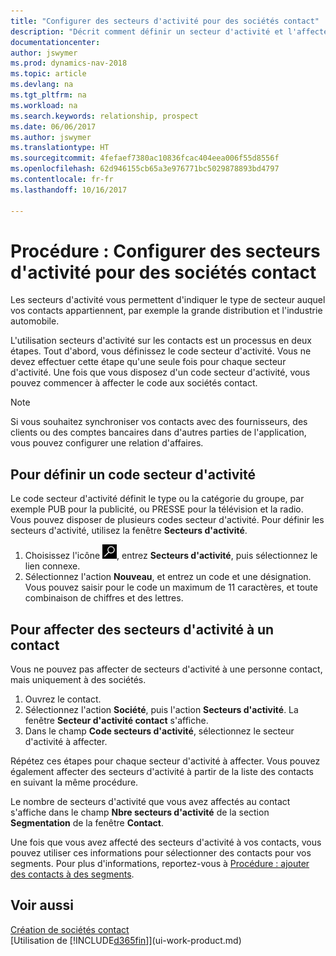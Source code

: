 ```yaml
---
title: "Configurer des secteurs d'activité pour des sociétés contact"
description: "Décrit comment définir un secteur d'activité et l'affecter à une société contact, par exemple, le marché de détail ou l'industrie automobile."
documentationcenter: 
author: jswymer
ms.prod: dynamics-nav-2018
ms.topic: article
ms.devlang: na
ms.tgt_pltfrm: na
ms.workload: na
ms.search.keywords: relationship, prospect
ms.date: 06/06/2017
ms.author: jswymer
ms.translationtype: HT
ms.sourcegitcommit: 4fefaef7380ac10836fcac404eea006f55d8556f
ms.openlocfilehash: 62d946155cb65a3e976771bc5029878893bd4797
ms.contentlocale: fr-fr
ms.lasthandoff: 10/16/2017

---
```

# <a name="how-to-set-up-industry-groups-for-contact-companies"></a>Procédure : Configurer des secteurs d'activité pour des sociétés contact
Les secteurs d'activité vous permettent d'indiquer le type de secteur auquel vos contacts appartiennent, par exemple la grande distribution et l'industrie automobile.

L'utilisation secteurs d'activité sur les contacts est un processus en deux étapes. Tout d'abord, vous définissez le code secteur d'activité. Vous ne devez effectuer cette étape qu'une seule fois pour chaque secteur d'activité. Une fois que vous disposez d'un code secteur d'activité, vous pouvez commencer à affecter le code aux sociétés contact.

> [!NOTE]  
>   Si vous souhaitez synchroniser vos contacts avec des fournisseurs, des clients ou des comptes bancaires dans d'autres parties de l'application, vous pouvez configurer une relation d'affaires.

## <a name="to-define-an-industry-group-code"></a>Pour définir un code secteur d'activité
Le code secteur d'activité définit le type ou la catégorie du groupe, par exemple PUB pour la publicité, ou PRESSE pour la télévision et la radio. Vous pouvez disposer de plusieurs codes secteur d'activité. Pour définir les secteurs d'activité, utilisez la fenêtre **Secteurs d'activité**.

1. Choisissez l'icône ![Page ou état pour la recherche](media/ui-search/search_small.png "Page ou état pour la recherche"), entrez **Secteurs d'activité**, puis sélectionnez le lien connexe.
2. Sélectionnez l'action **Nouveau**, et entrez un code et une désignation. Vous pouvez saisir pour le code un maximum de 11 caractères, et toute combinaison de chiffres et des lettres.

## <a name="AssignIndustryGroupContact"></a> Pour affecter des secteurs d'activité à un contact
Vous ne pouvez pas affecter de secteurs d'activité à une personne contact, mais uniquement à des sociétés.

1. Ouvrez le contact.
2. Sélectionnez l'action **Société**, puis l'action **Secteurs d'activité**. La fenêtre **Secteur d'activité contact** s'affiche.
3. Dans le champ **Code secteurs d'activité**, sélectionnez le secteur d'activité à affecter.

Répétez ces étapes pour chaque secteur d'activité à affecter. Vous pouvez également affecter des secteurs d'activité à partir de la liste des contacts en suivant la même procédure.

Le nombre de secteurs d'activité que vous avez affectés au contact s'affiche dans le champ **Nbre secteurs d'activité** de la section **Segmentation** de la fenêtre **Contact**.

Une fois que vous avez affecté des secteurs d'activité à vos contacts, vous pouvez utiliser ces informations pour sélectionner des contacts pour vos segments. Pour plus d'informations, reportez-vous à [Procédure : ajouter des contacts à des segments](marketing-add-contact-segment.md).

## <a name="see-also"></a>Voir aussi
[Création de sociétés contact](marketing-create-contact-companies.md)  
[Utilisation de [!INCLUDE[d365fin](includes/d365fin_md.md)]](ui-work-product.md)

